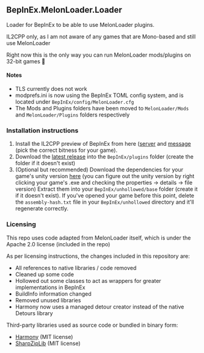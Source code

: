 ## BepInEx.MelonLoader.Loader

Loader for BepInEx to be able to use MelonLoader plugins.

IL2CPP only, as I am not aware of any games that are Mono-based and still use
MelonLoader

Right now this is the only way you can run MelonLoader mods/plugins on 32-bit games 🤠

#### Notes

- TLS currently does not work
- modprefs.ini is now using the BepInEx TOML config system, and is located under `BepInEx/config/MelonLoader.cfg`
- The Mods and Plugins folders have been moved to `MelonLoader/Mods` and `MelonLoader/Plugins` folders respectively

### Installation instructions

1. Install the IL2CPP preview of BepInEx from here ([server](https://discord.gg/MpFEDAg) and [message](https://discord.com/channels/623153565053222947/754333645199900723/774723954258083860) (pick the correct bitness for your game).
2. Download the [latest release](https://github.com/BepInEx/BepInEx.MelonLoader.Loader/releases) into the `BepInEx/plugins` folder (create the folder if it doesn't exist)
3. (Optional but recommended) Download the dependencies for your game's unity version [here](https://github.com/HerpDerpinstine/MelonLoader/tree/master/BaseLibs/UnityDependencies) (you can figure out the unity version by right clicking your game's .exe and checking the properties -> details -> file version)
     Extract them into your `BepInEx/unhollowed/base` folder (create it if it doesn't exist). If you've opened your game before this point, delete the `assembly-hash.txt` file in your `BepInEx/unhollowed` directory and it'll regenerate correctly.
     
### Licensing

This repo uses code adapted from MelonLoader itself, which is under the Apache 2.0 license (included in the repo)

As per licensing instructions, the changes included in this repository are:
- All references to native libraries / code removed
- Cleaned up some code
- Hollowed out some classes to act as wrappers for greater implementations in BepInEx
- BuildInfo information changed
- Removed unused libraries
- Harmony now uses a managed detour creator instead of the native Detours library

Third-party libraries used as source code or bundled in binary form:
- [Harmony](https://github.com/pardeike/Harmony) (MIT license)
- [SharpZipLib](https://github.com/icsharpcode/SharpZipLib) (MIT license)